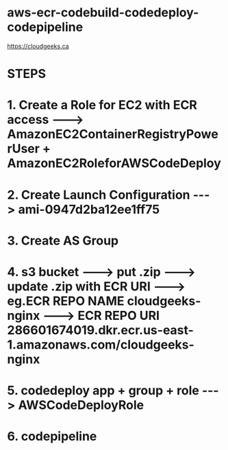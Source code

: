 # aws-ecr-codebuild-codedeploy-codepipeline 

https://cloudgeeks.ca


# STEPS

# 1. Create a Role for EC2 with ECR access ---> AmazonEC2ContainerRegistryPowerUser + AmazonEC2RoleforAWSCodeDeploy

# 2. Create Launch Configuration ---> ami-0947d2ba12ee1ff75

# 3. Create AS Group
 
# 4. s3 bucket ---> put .zip  ---> update .zip with ECR URI ---> eg.ECR REPO NAME cloudgeeks-nginx ---> ECR REPO URI 286601674019.dkr.ecr.us-east-1.amazonaws.com/cloudgeeks-nginx

# 5. codedeploy app + group + role ---> AWSCodeDeployRole

# 6. codepipeline

